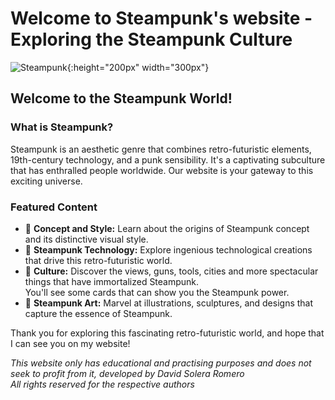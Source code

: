 # Welcome to Steampunk's website - Exploring the Steampunk Culture

![Steampunk](https://th.bing.com/th/id/OIG.NG5XeAGNaOwU398_Y5vE?pid=ImgGn){:height="200px" width="300px"}

## Welcome to the Steampunk World!

### What is Steampunk?

Steampunk is an aesthetic genre that combines retro-futuristic elements, 19th-century technology, and a punk sensibility. It's a captivating subculture that has enthralled people worldwide. Our website is your gateway to this exciting universe.

### Featured Content

- 🎩 **Concept and Style:** Learn about the origins of Steampunk concept and its distinctive visual style.
- 🚂 **Steampunk Technology:** Explore ingenious technological creations that drive this retro-futuristic world.
- 🎇 **Culture:** Discover the views, guns, tools, cities and more spectacular things that have immortalized Steampunk.<br>You'll see some cards that can show you the Steampunk power.
- 🎨 **Steampunk Art:** Marvel at illustrations, sculptures, and designs that capture the essence of Steampunk.

Thank you for exploring this fascinating retro-futuristic world, and hope that I can see you on my website!

*This website only has educational and practising purposes and does not seek to profit from it, developed by David Solera Romero<br>All rights reserved for the respective authors*
